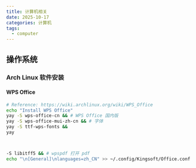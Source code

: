 ```yaml
---
title: 计算机相关
date: 2025-10-17
categories: 计算机
tags:
  - computer
---
```


## 操作系统
### Arch Linux 软件安装

#### WPS Office
```zsh
# Reference: https://wiki.archlinux.org/wiki/WPS_Office
echo "Install WPS Office"
yay -S wps-office-cn && # WPS Office 国内版
yay -S wps-office-mui-zh-cn && # 字体
yay -S ttf-wps-fonts &&
yay



-S libitff5 && # wpspdf 打开 pdf
echo "\n[General]\nlanguages=zh_CN" >> ~/.config/Kingsoft/Office.conf
```
